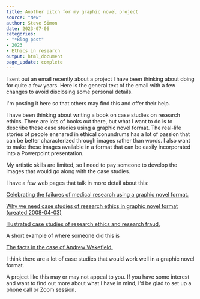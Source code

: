 ```yaml
---
title: Another pitch for my graphic novel project
source: "New"
author: Steve Simon
date: 2023-07-06
categories:
- "*Blog post"
- 2023
- Ethics in research
output: html_document
page_update: complete
---
```


I sent out an email recently about a project I have been thinking about doing for quite a few years. Here is the general text of the email with a few changes to avoid disclosing some personal details.

I'm posting it here so that others may find this and offer their help.

<!---more--->

I have been thinking about writing a book on case studies on research ethics. There are lots of books out there, but what I want to do is to describe these case studies using a graphic novel format. The real-life stories of people ensnared in ethical conundrums has a lot of passion that can be better characterized through images rather than words. I also want to make these images available in a format that can be easily incorporated into a Powerpoint presentation.

My artistic skills are limited, so I need to pay someone to develop the images that would go along with the case studies.

I have a few web pages that talk in more detail about this:

[Celebrating the failures of medical research using a graphic novel format.][sim3]

[sim3]: http://www.pmean.com/pdf/simons_arts.pdf

[Why we need case studies of research ethics in graphic novel format (created 2008-04-03)][sim4]

[sim4]: http://www.pmean.com/08/CaseStudies.html

[Illustrated case studies of research ethics and research fraud.][sim5]

[sim5]: http://new.pmean.com/illustratedcasestudies/

A short example of where someone did this is

[The facts in the case of Andrew Wakefield.][cun1]

[cun1]: https://www.graphicmedicine.org/comic-reviews/the-facts-in-the-case-of-andrew-wakefield/

I think there are a lot of case studies that would work well in a graphic novel format.

A project like this may or may not appeal to you. If you have some interest and want to find out more about what I have in mind, I’d be glad to set up a phone call or Zoom session.


